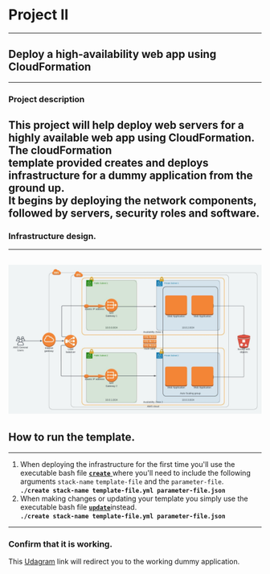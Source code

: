 # Project II  
---
## Deploy a high-availability web app using CloudFormation  
---
### Project description  


This project will help deploy web servers for a highly available web app using CloudFormation. The cloudFormation  
template provided creates and deploys infrastructure for a dummy application from the ground up.  
It begins by deploying the network components, followed by servers, security roles and software.  
---
### Infrastructure design.  
---
![Infrastructure design](project-2/Deploy%20a%20high-availability%20web%20app%20using%20CloudFormation%20Past%20due.jpeg "Infrastructure design")  
---
## How to run the template.  
---
1. When deploying the infrastructure for the first time you'll use the executable bash file [**`create`** ](/create) where you'll need to include the following arguments `stack-name` `template-file` and the `parameter-file`.  
**`./create stack-name template-file.yml parameter-file.json`**  
2. When making changes or updating your template you simply use the executable bash file [**`update`**](/update)instead.  
**`./create stack-name template-file.yml parameter-file.json`**  
---
### Confirm that it is working.  
This [Udagram](http://serve-elbud-1vx6z5bb64yix-985667153.us-east-1.elb.amazonaws.com/ "Udagram load balancer link") link will redirect you to the working dummy application.  

